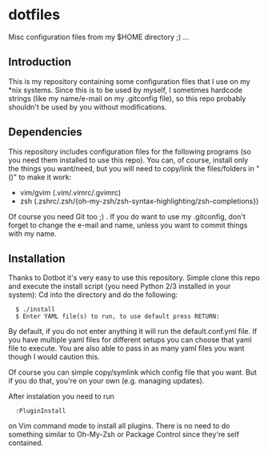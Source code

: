 # dotfiles

Misc configuration files from my $HOME directory ;) ...

## Introduction

This is my repository containing some configuration files that I use on my *nix systems. Since this is to be used by myself, I sometimes hardcode strings (like my name/e-mail on my .gitconfig file), so this repo probably shouldn't be used by you without modifications.

## Dependencies

This repository includes configuration files for the following programs (so you need them installed to use this repo). You can, of course, install only the things you want/need, but you will need to copy/link the files/folders in "()" to make it work:

 * vim/gvim (.vim/.vimrc/.gvimrc)
 * zsh (.zshrc/.zsh/{oh-my-zsh/zsh-syntax-highlighting/zsh-completions})

Of course you need Git too ;) . If you do want to use my .gitconfig, don't forget to change the e-mail and name, unless you want to commit things with my name.

## Installation

Thanks to Dotbot it's very easy to use this repository. Simple clone this repo and execute the install script (you need Python 2/3 installed in your system):
Cd into the directory and do the following:

```
  $ ./install
  $ Enter YAML file(s) to run, to use default press RETURN:
```

By default, if you do not enter anything it will run the default.conf.yml file.
If you have multiple yaml files for different setups you can choose that yaml file to execute.
You are also able to pass in as many yaml files you want though I would caution this.

Of course you can simple copy/symlink which config file that you want. But if you do that, you're on your own (e.g. managing updates).

After instalation you need to run

```
  :PluginInstall
```

on Vim command mode to install all plugins. There is no need to do something similar to Oh-My-Zsh or Package Control since they're self contained.

